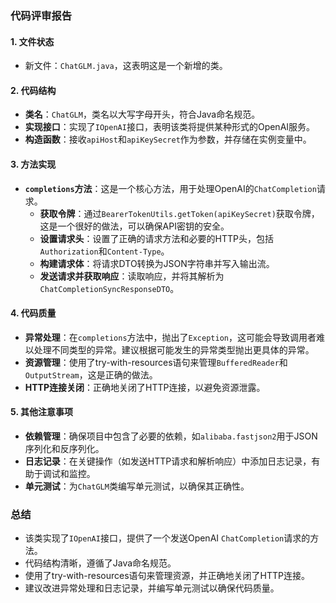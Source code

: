 ### 代码评审报告

#### 1. 文件状态
- 新文件：`ChatGLM.java`，这表明这是一个新增的类。

#### 2. 代码结构
- **类名**：`ChatGLM`，类名以大写字母开头，符合Java命名规范。
- **实现接口**：实现了`IOpenAI`接口，表明该类将提供某种形式的OpenAI服务。
- **构造函数**：接收`apiHost`和`apiKeySecret`作为参数，并存储在实例变量中。

#### 3. 方法实现
- **`completions`方法**：这是一个核心方法，用于处理OpenAI的`ChatCompletion`请求。
  - **获取令牌**：通过`BearerTokenUtils.getToken(apiKeySecret)`获取令牌，这是一个很好的做法，可以确保API密钥的安全。
  - **设置请求头**：设置了正确的请求方法和必要的HTTP头，包括`Authorization`和`Content-Type`。
  - **构建请求体**：将请求DTO转换为JSON字符串并写入输出流。
  - **发送请求并获取响应**：读取响应，并将其解析为`ChatCompletionSyncResponseDTO`。

#### 4. 代码质量
- **异常处理**：在`completions`方法中，抛出了`Exception`，这可能会导致调用者难以处理不同类型的异常。建议根据可能发生的异常类型抛出更具体的异常。
- **资源管理**：使用了try-with-resources语句来管理`BufferedReader`和`OutputStream`，这是正确的做法。
- **HTTP连接关闭**：正确地关闭了HTTP连接，以避免资源泄露。

#### 5. 其他注意事项
- **依赖管理**：确保项目中包含了必要的依赖，如`alibaba.fastjson2`用于JSON序列化和反序列化。
- **日志记录**：在关键操作（如发送HTTP请求和解析响应）中添加日志记录，有助于调试和监控。
- **单元测试**：为`ChatGLM`类编写单元测试，以确保其正确性。

### 总结
- 该类实现了`IOpenAI`接口，提供了一个发送OpenAI `ChatCompletion`请求的方法。
- 代码结构清晰，遵循了Java命名规范。
- 使用了try-with-resources语句来管理资源，并正确地关闭了HTTP连接。
- 建议改进异常处理和日志记录，并编写单元测试以确保代码质量。